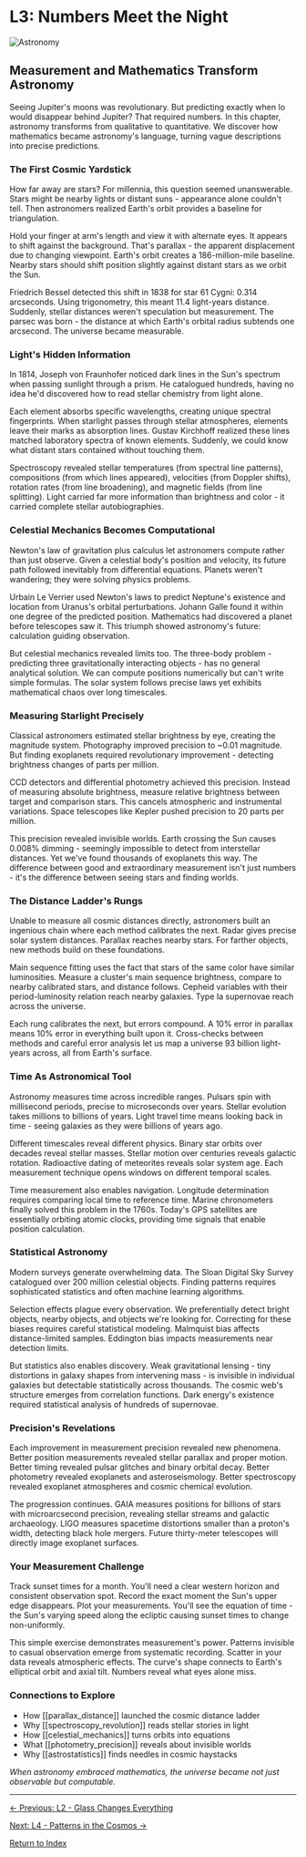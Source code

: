 # L3: Numbers Meet the Night

![Astronomy](../cover/astronomy.png)

## Measurement and Mathematics Transform Astronomy

Seeing Jupiter's moons was revolutionary. But predicting exactly when Io would disappear behind Jupiter? That required numbers. In this chapter, astronomy transforms from qualitative to quantitative. We discover how mathematics became astronomy's language, turning vague descriptions into precise predictions.

### The First Cosmic Yardstick

How far away are stars? For millennia, this question seemed unanswerable. Stars might be nearby lights or distant suns - appearance alone couldn't tell. Then astronomers realized Earth's orbit provides a baseline for triangulation.

Hold your finger at arm's length and view it with alternate eyes. It appears to shift against the background. That's parallax - the apparent displacement due to changing viewpoint. Earth's orbit creates a 186-million-mile baseline. Nearby stars should shift position slightly against distant stars as we orbit the Sun.

Friedrich Bessel detected this shift in 1838 for star 61 Cygni: 0.314 arcseconds. Using trigonometry, this meant 11.4 light-years distance. Suddenly, stellar distances weren't speculation but measurement. The parsec was born - the distance at which Earth's orbital radius subtends one arcsecond. The universe became measurable.

### Light's Hidden Information

In 1814, Joseph von Fraunhofer noticed dark lines in the Sun's spectrum when passing sunlight through a prism. He catalogued hundreds, having no idea he'd discovered how to read stellar chemistry from light alone.

Each element absorbs specific wavelengths, creating unique spectral fingerprints. When starlight passes through stellar atmospheres, elements leave their marks as absorption lines. Gustav Kirchhoff realized these lines matched laboratory spectra of known elements. Suddenly, we could know what distant stars contained without touching them.

Spectroscopy revealed stellar temperatures (from spectral line patterns), compositions (from which lines appeared), velocities (from Doppler shifts), rotation rates (from line broadening), and magnetic fields (from line splitting). Light carried far more information than brightness and color - it carried complete stellar autobiographies.

### Celestial Mechanics Becomes Computational

Newton's law of gravitation plus calculus let astronomers compute rather than just observe. Given a celestial body's position and velocity, its future path followed inevitably from differential equations. Planets weren't wandering; they were solving physics problems.

Urbain Le Verrier used Newton's laws to predict Neptune's existence and location from Uranus's orbital perturbations. Johann Galle found it within one degree of the predicted position. Mathematics had discovered a planet before telescopes saw it. This triumph showed astronomy's future: calculation guiding observation.

But celestial mechanics revealed limits too. The three-body problem - predicting three gravitationally interacting objects - has no general analytical solution. We can compute positions numerically but can't write simple formulas. The solar system follows precise laws yet exhibits mathematical chaos over long timescales.

### Measuring Starlight Precisely

Classical astronomers estimated stellar brightness by eye, creating the magnitude system. Photography improved precision to ~0.01 magnitude. But finding exoplanets required revolutionary improvement - detecting brightness changes of parts per million.

CCD detectors and differential photometry achieved this precision. Instead of measuring absolute brightness, measure relative brightness between target and comparison stars. This cancels atmospheric and instrumental variations. Space telescopes like Kepler pushed precision to 20 parts per million.

This precision revealed invisible worlds. Earth crossing the Sun causes 0.008% dimming - seemingly impossible to detect from interstellar distances. Yet we've found thousands of exoplanets this way. The difference between good and extraordinary measurement isn't just numbers - it's the difference between seeing stars and finding worlds.

### The Distance Ladder's Rungs

Unable to measure all cosmic distances directly, astronomers built an ingenious chain where each method calibrates the next. Radar gives precise solar system distances. Parallax reaches nearby stars. For farther objects, new methods build on these foundations.

Main sequence fitting uses the fact that stars of the same color have similar luminosities. Measure a cluster's main sequence brightness, compare to nearby calibrated stars, and distance follows. Cepheid variables with their period-luminosity relation reach nearby galaxies. Type Ia supernovae reach across the universe.

Each rung calibrates the next, but errors compound. A 10% error in parallax means 10% error in everything built upon it. Cross-checks between methods and careful error analysis let us map a universe 93 billion light-years across, all from Earth's surface.

### Time As Astronomical Tool

Astronomy measures time across incredible ranges. Pulsars spin with millisecond periods, precise to microseconds over years. Stellar evolution takes millions to billions of years. Light travel time means looking back in time - seeing galaxies as they were billions of years ago.

Different timescales reveal different physics. Binary star orbits over decades reveal stellar masses. Stellar motion over centuries reveals galactic rotation. Radioactive dating of meteorites reveals solar system age. Each measurement technique opens windows on different temporal scales.

Time measurement also enables navigation. Longitude determination requires comparing local time to reference time. Marine chronometers finally solved this problem in the 1760s. Today's GPS satellites are essentially orbiting atomic clocks, providing time signals that enable position calculation.

### Statistical Astronomy

Modern surveys generate overwhelming data. The Sloan Digital Sky Survey catalogued over 200 million celestial objects. Finding patterns requires sophisticated statistics and often machine learning algorithms.

Selection effects plague every observation. We preferentially detect bright objects, nearby objects, and objects we're looking for. Correcting for these biases requires careful statistical modeling. Malmquist bias affects distance-limited samples. Eddington bias impacts measurements near detection limits.

But statistics also enables discovery. Weak gravitational lensing - tiny distortions in galaxy shapes from intervening mass - is invisible in individual galaxies but detectable statistically across thousands. The cosmic web's structure emerges from correlation functions. Dark energy's existence required statistical analysis of hundreds of supernovae.

### Precision's Revelations

Each improvement in measurement precision revealed new phenomena. Better position measurements revealed stellar parallax and proper motion. Better timing revealed pulsar glitches and binary orbital decay. Better photometry revealed exoplanets and asteroseismology. Better spectroscopy revealed exoplanet atmospheres and cosmic chemical evolution.

The progression continues. GAIA measures positions for billions of stars with microarcsecond precision, revealing stellar streams and galactic archaeology. LIGO measures spacetime distortions smaller than a proton's width, detecting black hole mergers. Future thirty-meter telescopes will directly image exoplanet surfaces.

### Your Measurement Challenge

Track sunset times for a month. You'll need a clear western horizon and consistent observation spot. Record the exact moment the Sun's upper edge disappears. Plot your measurements. You'll see the equation of time - the Sun's varying speed along the ecliptic causing sunset times to change non-uniformly.

This simple exercise demonstrates measurement's power. Patterns invisible to casual observation emerge from systematic recording. Scatter in your data reveals atmospheric effects. The curve's shape connects to Earth's elliptical orbit and axial tilt. Numbers reveal what eyes alone miss.

### Connections to Explore

- How [[parallax_distance]] launched the cosmic distance ladder
- Why [[spectroscopy_revolution]] reads stellar stories in light
- How [[celestial_mechanics]] turns orbits into equations
- What [[photometry_precision]] reveals about invisible worlds
- Why [[astrostatistics]] finds needles in cosmic haystacks

*When astronomy embraced mathematics, the universe became not just observable but computable.*

---

[← Previous: L2 - Glass Changes Everything](L2_Glass_Changes_Everything.md)

[Next: L4 - Patterns in the Cosmos →](L4_Patterns_in_the_Cosmos.md)

[Return to Index](HA_Astronomy_Index.md)